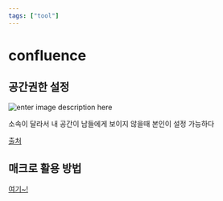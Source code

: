 ```yaml
---
tags: ["tool"]
---
```


# confluence

## 공간권한 설정

![enter image description here](https://www.lesstif.com/ats/files/35356708/35356859/1/1475579685000/image2016-10-4+20:30:30.png)

소속이 달라서 내 공간이 남들에게 보이지 않을때 본인이 설정 가능하다 

[출처](https://www.lesstif.com/ats/confluence-space-page-permission-restriction-35356708.html)

## 매크로 활용 방법
[여기~!](https://www.lesstif.com/ats/confluence-macro-23757211.html)

<!--stackedit_data:
eyJoaXN0b3J5IjpbLTEyNDQxMTgwNzEsMTYwMDIyMzAwLC0xNT
Y5Mzc4MjE0XX0=
-->